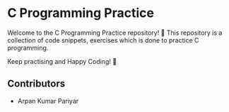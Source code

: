 # C Programming Practice

Welcome to the C Programming Practice repository! 🎉
This repository is a collection of code snippets, exercises which is done to practice C programming.

Keep practising and Happy Coding! 🚀

## Contributors
- Arpan Kumar Pariyar